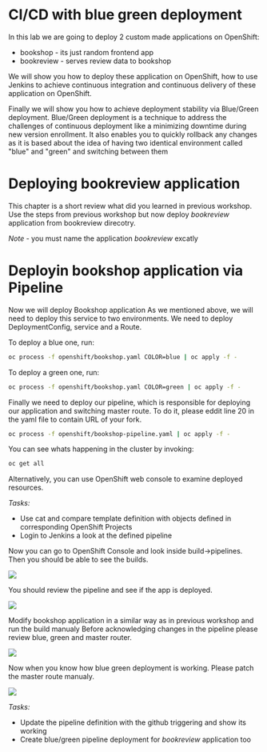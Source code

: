 
CI/CD with blue green deployment
==========================================

In this lab we are going to deploy 2 custom made applications on OpenShift:

- bookshop - its just random frontend app
- bookreview - serves review data to bookshop

We will show you how to deploy these application on OpenShift, how to use Jenkins
to achieve continuous integration and continuous delivery of these application
on OpenShift.

Finally we will show you how to achieve deployment stability via Blue/Green
deployment. Blue/Green deployment is a technique to address the challenges
of continuous deployment like a minimizing downtime during new version enrollment.
It also enables you to quickly rollback any changes as it is based about the idea
of having two identical environment called "blue" and "green" and switching
between them

Deploying bookreview application
===================================
This chapter is a short review what did you learned in previous workshop. 
Use the steps from previous workshop but now deploy *bookreview* application 
from bookreview direcotry.

*Note* - you must name the application *bookreview* excatly

Deployin bookshop application via Pipeline
===================================

Now we will deploy Bookshop application As we mentioned above, we will need to deploy this service to two environments.
We need to deploy DeploymentConfig, service and a Route.

To deploy a blue one, run:
``` bash
oc process -f openshift/bookshop.yaml COLOR=blue | oc apply -f -
```

To deploy a green one, run:
``` bash
oc process -f openshift/bookshop.yaml COLOR=green | oc apply -f -
```

Finally we need to deploy our pipeline, which is responsible for deploying our
application and switching master route. To do it, please eddit line 20 in the yaml
file to contain URL of your fork.

``` bash
oc process -f openshift/bookshop-pipeline.yaml | oc apply -f -
```

You can see whats happening in the cluster by invoking:
``` bash
oc get all
```

Alternatively, you can use OpenShift web console to examine deployed resources.

*Tasks:*

- Use cat and compare template definition with objects defined in corresponding OpenShift Projects
- Login to Jenkins a look at the defined pipeline

Now you can go to OpenShift Console and look inside build->pipelines. Then you should be 
able to see the builds.

![](./img/image21.png)

You should review the pipeline and see if the app is deployed.

![](./img/image22.png)

Modify bookshop application in a similar way as in previous workshop and run the build manualy
Before acknowledging changes in the pipeline please review blue, green and master router.

![](./img/image23.png)

Now when you know how blue green deployment is working. Please patch the master route manualy.

![](./img/image24.png)


*Tasks:*
- Update the pipeline definition with the github triggering and show its working
- Create blue/green pipeline deployment for *bookreview* application too
